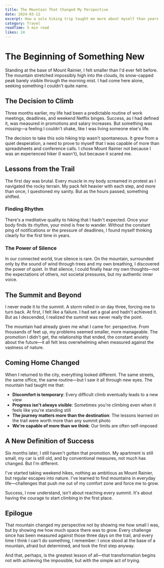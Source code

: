 ```yaml
---
title: The Mountain That Changed My Perspective
date: 2024-03-12
excerpt: How a solo hiking trip taught me more about myself than years of self-reflection.
category: Travel
readTime: 5 min read
likes: 24
---
```


# The Beginning of Something New

Standing at the base of Mount Rainier, I felt smaller than I'd ever felt before. The mountain stretched impossibly high into the clouds, its snow-capped peak barely visible through the morning mist. I had come here alone, seeking something I couldn't quite name.

## The Decision to Climb

Three months earlier, my life had been a predictable routine of work meetings, deadlines, and weekend Netflix binges. Success, as I had defined it, was measured in promotions and salary increases. But something was missing—a feeling I couldn't shake, like I was living someone else's life.

The decision to take this solo hiking trip wasn't spontaneous. It grew from a quiet desperation, a need to prove to myself that I was capable of more than spreadsheets and conference calls. I chose Mount Rainier not because I was an experienced hiker (I wasn't), but because it scared me.

## Lessons from the Trail

The first day was brutal. Every muscle in my body screamed in protest as I navigated the rocky terrain. My pack felt heavier with each step, and more than once, I questioned my sanity. But as the hours passed, something shifted.

### Finding Rhythm

There's a meditative quality to hiking that I hadn't expected. Once your body finds its rhythm, your mind is free to wander. Without the constant ping of notifications or the pressure of deadlines, I found myself thinking clearly for the first time in years.

### The Power of Silence

In our connected world, true silence is rare. On the mountain, surrounded only by the sound of wind through trees and my own breathing, I discovered the power of quiet. In that silence, I could finally hear my own thoughts—not the expectations of others, not societal pressures, but my authentic inner voice.

## The Summit and Beyond

I never made it to the summit. A storm rolled in on day three, forcing me to turn back. At first, I felt like a failure. I had set a goal and hadn't achieved it. But as I descended, I realized the summit was never really the point.

The mountain had already given me what I came for: perspective. From thousands of feet up, my problems seemed smaller, more manageable. The promotion I didn't get, the relationship that ended, the constant anxiety about the future—it all felt less overwhelming when measured against the vastness of nature.

## Coming Home Changed

When I returned to the city, everything looked different. The same streets, the same office, the same routine—but I saw it all through new eyes. The mountain had taught me that:

- **Discomfort is temporary**: Every difficult climb eventually leads to a new view
- **Progress isn't always visible**: Sometimes you're climbing even when it feels like you're standing still
- **The journey matters more than the destination**: The lessons learned on the trail were worth more than any summit photo
- **We're capable of more than we think**: Our limits are often self-imposed

## A New Definition of Success

Six months later, I still haven't gotten that promotion. My apartment is still small, my car is still old, and by conventional measures, not much has changed. But I'm different.

I've started taking weekend hikes, nothing as ambitious as Mount Rainier, but regular escapes into nature. I've learned to find mountains in everyday life—challenges that push me out of my comfort zone and force me to grow.

Success, I now understand, isn't about reaching every summit. It's about having the courage to start climbing in the first place.

## Epilogue

That mountain changed my perspective not by showing me how small I was, but by showing me how much space there was to grow. Every challenge since has been measured against those three days on the trail, and every time I think I can't do something, I remember: I once stood at the base of a mountain, afraid but determined, and took the first step anyway.

And that, perhaps, is the greatest lesson of all—that transformation begins not with achieving the impossible, but with the simple act of trying.